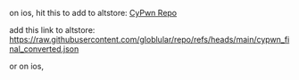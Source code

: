 on ios, hit this to add to altstore: [CyPwn Repo](https://raw.githubusercontent.com/globlular/repo/refs/heads/main/cypwn_final_converted.json) 

add this link to altstore: https://raw.githubusercontent.com/globlular/repo/refs/heads/main/cypwn_final_converted.json

or on ios, 
